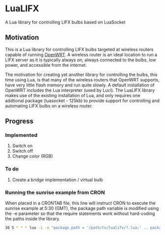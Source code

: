 # LuaLIFX
A Lua library for controlling LIFX bulbs based on LuaSocket

## Motivation
This is a Lua library for controlling LIFX bulbs targeted at wireless routers capable of running [OpenWRT](https://openwrt.org/). A wireless router is an ideal location to run a LIFX server as it is typically always on, always connected to the bulbs, low power, and accessible from the internet.

The motivation for creating yet another library for controlling the bulbs, this time using Lua, is that many of the wireless routers that OpenWRT supports, have very little flash memory and run quite slowly. A default installation of OpenWRT includes the Lua interpreter (used by Luci). The LuaLIFX library makes use of the existing installation of Lua, and only requires one addtional package (luasocket - 125kb) to provide support for controlling and automating LIFX bulbs on a wireless router.

## Progress
### Implemented
1. Switch on
2. Switch off
3. Change color (RGB)

### To do
1. Create a bridge implementation / virtual bulb

### Running the sunrise example from CRON

When placed in a CRONTAB file, this line will instruct CRON to execute the sunrise example at 5:30 (GMT), the package path variable is modified using the -e parameter so that the require statements work without hard-coding the paths inside the library. 
```bash
30 5 * * * lua -i -e "package.path = '/path/to/lualifx/?.lua;' .. package.path" /path/to/lualifx/lifx_example_sunrise.lua > /dev/null 2>&1
```